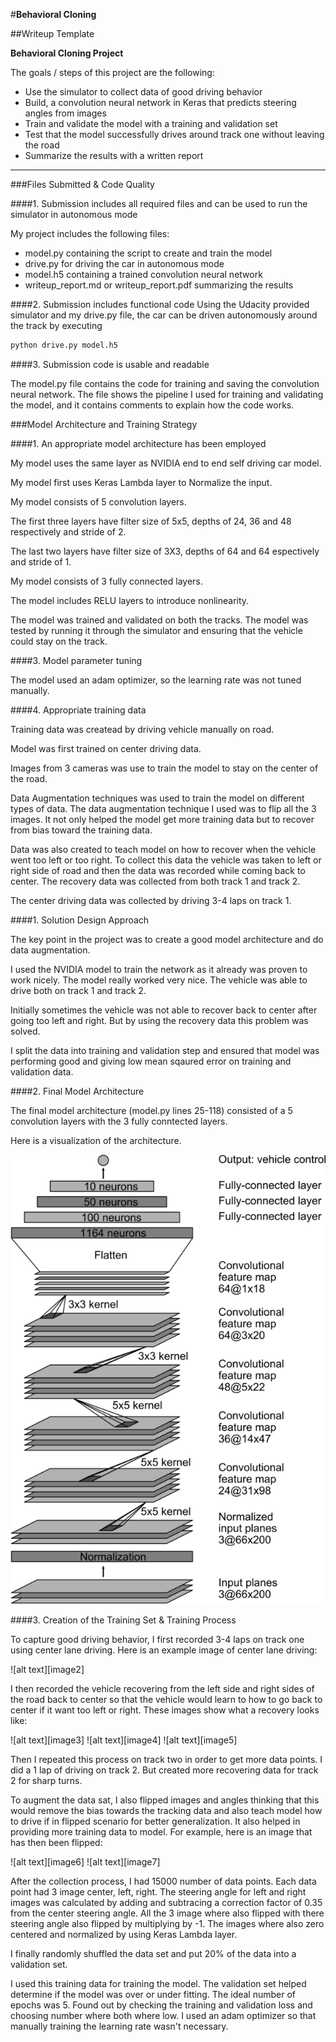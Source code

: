 #**Behavioral Cloning** 

##Writeup Template

**Behavioral Cloning Project**

The goals / steps of this project are the following:
* Use the simulator to collect data of good driving behavior
* Build, a convolution neural network in Keras that predicts steering angles from images
* Train and validate the model with a training and validation set
* Test that the model successfully drives around track one without leaving the road
* Summarize the results with a written report


[//]: # (Image References)

[image1]: ./images/model_architecture.png "Model Visualization"

---
###Files Submitted & Code Quality

####1. Submission includes all required files and can be used to run the simulator in autonomous mode

My project includes the following files:
* model.py containing the script to create and train the model
* drive.py for driving the car in autonomous mode
* model.h5 containing a trained convolution neural network 
* writeup_report.md or writeup_report.pdf summarizing the results

####2. Submission includes functional code
Using the Udacity provided simulator and my drive.py file, the car can be driven autonomously around the track by executing 
```sh
python drive.py model.h5
```

####3. Submission code is usable and readable

The model.py file contains the code for training and saving the convolution neural network. The file shows the pipeline I used for training and validating the model, and it contains comments to explain how the code works.

###Model Architecture and Training Strategy

####1. An appropriate model architecture has been employed

My model uses the same layer as NVIDIA end to end self driving car model.

My model first uses Keras Lambda layer to Normalize the input.

My model consists of 5 convolution layers. 

The first three layers have filter size of 5x5, depths of 24, 36 and 48 respectively and stride of 2.

The last two layers have filter size of 3X3, depths of 64 and 64 espectively and stride of 1.

My model consists of 3 fully connected layers.

The model includes RELU layers to introduce nonlinearity.

The model was trained and validated on both the tracks. The model was tested by running it through the simulator and ensuring that the vehicle could stay on the track.

####3. Model parameter tuning

The model used an adam optimizer, so the learning rate was not tuned manually.

####4. Appropriate training data

Training data was createad by driving vehicle manually on road. 

Model was first trained on center driving data. 

Images from 3 cameras was use to train the model to stay on the center of the road.

Data Augmentation techniques was used to train the model on different types of data.
The data augmentation technique I used was to flip all the 3 images. It not only helped the model get more training data but to recover from bias toward the training data.

Data was also created to teach model on how to recover when the vehicle went too left or too right. 
To collect this data the vehicle was taken to left or right side of road and then the data was recorded while coming back to center.
The recovery data was collected from both track 1 and track 2.

The center driving data was collected by driving 3-4 laps on track 1.

####1. Solution Design Approach

The key point in the project was to create a good model architecture and do data augmentation.

I used the NVIDIA model to train the network as it already was proven to work nicely. 
The model really worked very nice. 
The vehicle was able to drive both on track 1 and track 2.

Initially sometimes the vehicle was not able to recover back to center after going too left and right. But by using the recovery data this problem was solved.

I split the data into training and validation step and ensured that model was performing good and giving low mean sqaured error on training and validation data.

####2. Final Model Architecture

The final model architecture (model.py lines 25-118) consisted of a 5 convolution layers with the 3 fully conntected layers.

Here is a visualization of the architecture.

![alt text][image1]

####3. Creation of the Training Set & Training Process

To capture good driving behavior, I first recorded 3-4 laps on track one using center lane driving. Here is an example image of center lane driving:

![alt text][image2]

I then recorded the vehicle recovering from the left side and right sides of the road back to center so that the vehicle would learn to how to go back to center if it want too left or right. 
These images show what a recovery looks like:

![alt text][image3]
![alt text][image4]
![alt text][image5]

Then I repeated this process on track two in order to get more data points. I did a 1 lap of driving on track 2. But created more recovering data for track 2 for sharp turns.

To augment the data sat, I also flipped images and angles thinking that this would remove the bias towards the tracking data and also teach model how to drive if in flipped scenario for better generalization. It also helped in providing more training data to model. 
For example, here is an image that has then been flipped:

![alt text][image6]
![alt text][image7]

After the collection process, I had 15000 number of data points. 
Each data point had 3 image center, left, right. The steering angle for left and right images was calculated by adding and subtracing a correction factor of 0.35 from the center steering angle.
All the 3 image where also flipped with there steering angle also flipped by multiplying by -1.
The images where also zero centered and normalized by using Keras Lambda layer.

I finally randomly shuffled the data set and put 20% of the data into a validation set. 

I used this training data for training the model. The validation set helped determine if the model was over or under fitting. 
The ideal number of epochs was 5. Found out by checking the training and validation loss and choosing number where both where low.
I used an adam optimizer so that manually training the learning rate wasn't necessary.
